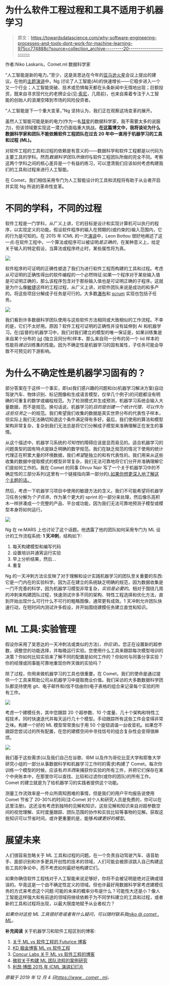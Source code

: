 # 为什么软件工程过程和工具不适用于机器学习

> 原文：<https://towardsdatascience.com/why-software-engineering-processes-and-tools-dont-work-for-machine-learning-975cc774888c?source=collection_archive---------20----------------------->

作者:Niko Laskaris，Comet.ml 数据科学家

“人工智能是新的电力。”至少，这是吴恩达在今年的[亚马逊火星](https://remars.amazon.com/)会议上提出的建议。在他的[主题演讲](https://www.youtube.com/watch?v=j2nGxw8sKYU)中，Ng 讨论了人工智能(AI)的快速增长——它稳步进入一个又一个行业；人工智能突破、技术或恐惧每天都在头条新闻中无情地出现；巨额投资，既来自寻求现代化的老牌企业(见:[索尼](https://www.engadget.com/2019/11/19/sony-ai/)，几周前)，也来自乘着专注于人工智能的创始人的浪潮空降到市场的风险投资者。

“人工智能是下一个重大变革，”Ng 坚持认为，我们正在观察这场变革的展开。

虽然人工智能可能是新的电力(作为一名[彗星](http://comet.ml)的数据科学家，我不需要太多的说服力)，但该领域要实现这一潜力仍面临重大挑战。**在这篇博文中，我将谈论为什么数据科学家和团队不能依赖软件工程团队在过去 20 年中一直用于机器学习的工具和过程** **(ML)。**

对软件工程的工具和过程的依赖是有意义的——数据科学和软件工程都是以代码为主要工具的学科。然而*数据科学团队所做的*与软件工程团队所做的完全不同。考察这两个学科之间的核心差异是一个有益的练习，可以澄清我们应该如何考虑构建我们的工具和过程来进行人工智能。

在 Comet，我们相信采用专门为人工智能设计的工具和流程将有助于从业者开启并实现 Ng 所说的革命性变革。

# 不同的学科，不同的过程

软件工程是一门学科，从广义上讲，它的目标是设计和实现计算机可以执行的程序，以实现定义的功能。假设软件程序的输入在预期的(或约束的)输入范围内，它的行为是可知的。在 2015 年 ICML 的一次[演讲](https://leon.bottou.org/talks/2challenges)中，Leon Bottou 很好地阐述了这一点:在软件工程中，一个算法或程序可以被证明*是正确的*，在某种意义上，给定关于输入的特定假设，当算法或程序终止时，某些属性将为真。

![](img/eecee4d8fca4757685fbf8133622459a.png)

软件程序的可证明的正确性塑造了我们为进行软件工程而构建的工具和过程。考虑从可证明的正确性得出的软件编程的一个必然特征:如果一个程序对于某些输入值是可证明正确的，那么该程序包含对于那些输入值也是可证明正确的子程序。这就是为什么像[敏捷](https://en.wikipedia.org/wiki/Scaled_agile_framework)这样的工程过程，从广义上讲，对软件团队来说是成功的和多产的。将这些项目分解成子任务是可行的。大多数[瀑布](https://en.wikipedia.org/wiki/Waterfall_model)和 [scrum](https://en.wikipedia.org/wiki/Scrum_(software_development)) 实现也包括子任务。

![](img/be94aec619dcf6787435e4d0ba264059.png)

我们看到许多数据科学团队使用与这些软件方法相同或大致相似的工作流程。不幸的是，它们不太好用。原因？软件工程可证明的正确性并没有延伸到 AI 和机器学习。在(监督的)机器学习中，我们对我们建立的模型的唯一保证是，如果训练集是来自某个分布的 [iid](https://en.wikipedia.org/wiki/Independent_and_identically_distributed_random_variables) (独立且同分布)样本，那么来自同一分布的另一个 iid 样本的性能将*接近*训练集的性能。因为不确定性是机器学习的固有属性，子任务可能会导致不可预见的下游影响。

# 为什么不确定性是机器学习固有的？

部分答案在于这样一个事实，即(a)我们感兴趣的问题和(b)机器学习解决方案(自动驾驶汽车、物体识别、标记图像和生成语言模型，仅举几个例子)的问题都没有明确的可重复的数学或编程规范。为了检测模式并生成预测，机器学习系统会输入大量数据，而不是规范。换句话说，机器学习的*目的是创建一个统计代理，可以作为这些任务*之一的规范。我们希望我们收集的数据是真实世界分布的代表性子样本，但实际上我们无法确切知道这个条件满足得有多好。最后，我们使用的算法和模型架构非常复杂，复杂到我们无法总是将它们分解成子模型来准确理解正在发生的事情。

从这个描述中，机器学习系统的*可知性*的障碍应该是显而易见的。适合机器学习的问题类型的固有特点是缺乏明确的数学规范。我们在缺乏规范的情况下使用的统计代理正在积累大量的环境数据，我们*希望*是独立的和有代表性的。我们用来从这些收集的数据中提取模式的模型非常复杂，我们无法可靠地将它们分开并准确理解它们是如何工作的。我在 Comet 的同事 Dhruv Nair 写了一个关于机器学习中的不确定性的三部分系列(这里有一个链接指向第一部分的[),如果你想更深入地了解这个主题的话。](https://www.comet.ml/blog/?p=662)

然后，考虑一下机器学习项目中使用的敏捷方法的含义。我们不可能希望将机器学习任务分解为*个子任务*，作为某个更大的 sprint 的一部分来处理，然后像乐高积木一样拼凑成一个完整的产品、平台或功能，因为我们无法可靠地预测子模型或模型本身将如何运行。

![](img/817c461e3dd5bbbb06f866fbf7b300f0.png)

Ng 在 re:MARS 上也讨论了这个话题。他透露了他的团队如何采用专门为 ML 设计的工作流程系统: **1 天冲刺**，结构如下:

1.  每天构建模型和编写代码
2.  设置培训并通宵运行实验
3.  早上分析结果，然后…
4.  重复

Ng 的一天冲刺方法论反映了对于理解和设计实践机器学习的团队至关重要的东西:它是一门内在的实验科学。因为正在建立的系统缺乏明确的规范，因为数据收集是一门不完善的科学，因为机器学习模型非常复杂，*实验是必要的*。相对于围绕几周的冲刺来构建团队过程，快速测试许多不同的架构、特性工程选择和优化方法，直到开始出现什么可行什么不可行的粗略图像，通常更有成效。1 天冲刺允许团队快速行动，在短时间内测试许多假设，并开始围绕建模任务建立直觉和知识。

# ML 工具:实验管理

假设你采用了吴恩达的一天冲刺法或类似的方法(*，你应该*)。您正在设置新的超参数，调整您的功能选择，并每晚运行实验。您使用什么工具来跟踪每次模型培训的决策？你如何比较实验来了解不同的配置是如何工作的？你如何与同事分享实验？你的经理或同事能可靠地重现你昨天做的实验吗？

除了过程，你用来做机器学习的工具也很重要。在 Comet，我们的使命是通过提供一个工具来帮助公司从机器学习中提取商业价值。我们采访的大多数数据科学团队都坚持使用 git、电子邮件和(信不信由你)电子表格的组合来记录每个实验的所有工件。

![](img/5b8b4e888964f8ea2956b995929d204f.png)

考虑一个建模任务，其中您跟踪 20 个超参数、10 个度量、几十个架构和特性工程技术，同时快速迭代并每天运行几十个模型。手动跟踪所有这些工件会变得非常乏味。构建一个好的 ML 模型常常类似于用 50 个旋钮调谐一台收音机。如果您不跟踪您尝试过的所有配置，在您的建模空间中寻找信号的组合复杂性会变得很麻烦。

![](img/ce45f682d1e5a74929a926fdda51cb00.png)

我们基于这些需求(以及我们自己在谷歌、IBM 以及作为哥伦比亚大学和耶鲁大学研究小组的一部分从事数据科学和机器学习工作时的需求)构建了 Comet。每次你训练一个模型的时候，应该有*的东西*来捕获你实验的所有工件，并把它们保存在某个中央账本中，在那里你可以查找、比较和过滤你(或你的团队)的所有工作。Comet 的建立就是为了给机器学习的实践者提供这个功能。

测量工作流效率是一件众所周知困难的事情，但是我们的用户平均报告说使用 Comet 节省了 20-30%的时间(注:Comet 对个人和研究人员是免费的，你可以在这里注册)。这还没有考虑到独特的见解和知识，这些见解和知识来自对超参数空间的视觉理解、实时度量跟踪、团队范围的协作和实验比较等事物的见解。获取这些知识可以节省时间，或许更重要的是，能够*构建更好的模型*。

# 展望未来

人们很容易忽略关于 ML 工具和过程的问题。在一个负责自动驾驶汽车、语音助手、面部识别和许多更具开创性的技术的领域，人们可能会被原谅跳入自己构建这些工具的争论中，而不考虑如何最好地构建它们。

如果你确信软件工程栈对于人工智能来说足够好，你将不会被证明是绝对正确或错误的。毕竟这是一个由不确定性定义的领域。但也许最好用数据科学家考虑建模任务的方式来考虑这个问题:可能的未来的概率分布是什么？可能性大还是小？像人工智能这样强大和有前途的领域将继续依赖于为不同学科建立的工具和过程，或者新的工具和过程将出现，以最大限度地赋予从业者权力？

*如果你对这些 ML 工具很好奇或者有什么疑问，可以随时联系我*[*niko @ comet . ML*](mailto:niko@comet.ml)*。*

**补充阅读**
关于机器学习和软件工程区别的博客:

1.  [关于 ML vs 软件工程的 Futurice 博客](https://www.futurice.com/blog/differences-between-machine-learning-and-software-engineering/)
2.  [KD 掘金博客 ML vs 软件工程](https://www.kdnuggets.com/2017/03/software-engineering-vs-machine-learning-concepts.html)
3.  [Concur Labs 关于 ML vs 软件工程的博客](https://blog.concurlabs.com/10-differences-between-ml-and-software-development-part-1-3e21a83094d1)
4.  [微软关于构建 ML 团队流程的案例研究](https://www.microsoft.com/en-us/research/uploads/prod/2019/03/amershi-icse-2019_Software_Engineering_for_Machine_Learning.pdf)
5.  [利昂·博图 2015 年 ICML 演讲幻灯片](https://icml.cc/2015/invited/LeonBottouICML2015.pdf)

*原载于 2019 年 12 月 4 日*[*https://www . comet . ml*](https://www.comet.ml/blog/?p=1183)*。*